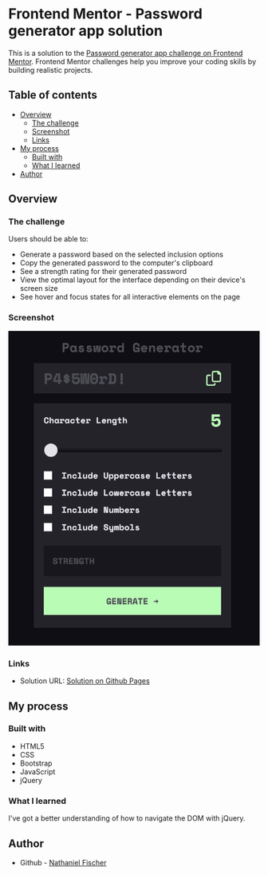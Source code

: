# Frontend Mentor - Password generator app solution

This is a solution to the [Password generator app challenge on Frontend Mentor](https://www.frontendmentor.io/challenges/password-generator-app-Mr8CLycqjh). Frontend Mentor challenges help you improve your coding skills by building realistic projects. 

## Table of contents

- [Overview](#overview)
  - [The challenge](#the-challenge)
  - [Screenshot](#screenshot)
  - [Links](#links)
- [My process](#my-process)
  - [Built with](#built-with)
  - [What I learned](#what-i-learned)
- [Author](#author)

## Overview

### The challenge

Users should be able to:

- Generate a password based on the selected inclusion options
- Copy the generated password to the computer's clipboard
- See a strength rating for their generated password
- View the optimal layout for the interface depending on their device's screen size
- See hover and focus states for all interactive elements on the page

### Screenshot

![](./docs/screenshot.png)

### Links

- Solution URL: [Solution on Github Pages](https://nathanielfischer.github.io/GitHub-User-Search_Frontend-Mentor/)

## My process

### Built with

- HTML5
- CSS
- Bootstrap
- JavaScript
- jQuery

### What I learned

I've got a better understanding of how to navigate the DOM with jQuery.

## Author

- Github - [Nathaniel Fischer](https://github.com/nathanielfischer)